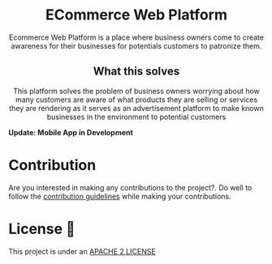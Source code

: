 <div align="center">
    <h1>ECommerce Web Platform</h1>
    Ecommerce Web Platform is a place where business owners come to create awareness for their businesses for  potentials customers to patronize them.
</div>

<div align="center">
    <h2>What this solves</h2>
    <p>This platform solves the problem of business owners worrying about how many customers are aware of what products they are selling or services they are rendering as it serves as an advertisement platform to make known businesses in the environment to potential customers</p>
</div>

__Update: Mobile App in Development__

# Contribution

Are you interested in making any contributions to the project?. Do well to follow the [contribution guidelines](./CONTRIBUTING.md) while making your contributions.

# License 🔐

This project is under an [APACHE 2 LICENSE](LICENSE)
